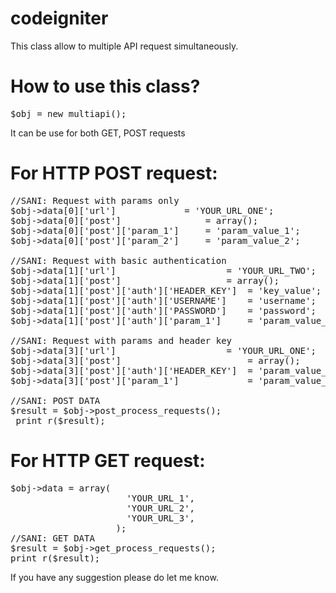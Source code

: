 # codeigniter
This class allow to multiple API request simultaneously.

# How to use this class?
<pre>
$obj = new multiapi();
</pre>

It can be use for both GET, POST requests

# For HTTP POST request:

<pre>
//SANI: Request with params only
$obj->data[0]['url'] 	 	     = 'YOUR_URL_ONE';
$obj->data[0]['post'] 	             = array();
$obj->data[0]['post']['param_1']     = 'param_value_1';
$obj->data[0]['post']['param_2']     = 'param_value_2';

//SANI: Request with basic authentication
$obj->data[1]['url'] 	 	             = 'YOUR_URL_TWO';
$obj->data[1]['post'] 		             = array();
$obj->data[1]['post']['auth']['HEADER_KEY']  = 'key_value';
$obj->data[1]['post']['auth']['USERNAME']    = 'username';
$obj->data[1]['post']['auth']['PASSWORD']    = 'password';
$obj->data[1]['post']['auth']['param_1']     = 'param_value_1';

//SANI: Request with params and header key
$obj->data[3]['url'] 	 	     	     = 'YOUR_URL_ONE';
$obj->data[3]['post'] 	             	     = array();
$obj->data[3]['post']['auth']['HEADER_KEY']  = 'param_value_1';
$obj->data[3]['post']['param_1']     	     = 'param_value_2';

//SANI: POST DATA	
$result = $obj->post_process_requests();
 print_r($result);
</pre>



# For HTTP GET request:
<pre>
$obj->data = array(
					  'YOUR_URL_1',
					  'YOUR_URL_2',
					  'YOUR_URL_3',
					);
//SANI: GET DATA	
$result = $obj->get_process_requests();
print_r($result);
</pre>

If you have any suggestion please do let me know.

